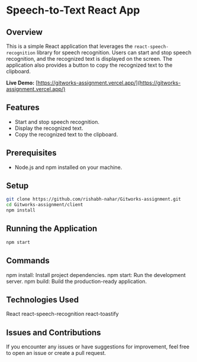 # Speech-to-Text React App

## Overview

This is a simple React application that leverages the `react-speech-recognition` library for speech recognition. Users can start and stop speech recognition, and the recognized text is displayed on the screen. The application also provides a button to copy the recognized text to the clipboard.

**Live Demo:** [https://gitworks-assignment.vercel.app/](https://gitworks-assignment.vercel.app/)

## Features

- Start and stop speech recognition.
- Display the recognized text.
- Copy the recognized text to the clipboard.

## Prerequisites

- Node.js and npm installed on your machine.

## Setup

```bash
git clone https://github.com/rishabh-nahar/Gitworks-assignment.git
cd Gitworks-assignment/client
npm install
```

## Running the Application
```bash
npm start
```

## Commands
npm install: Install project dependencies.
npm start: Run the development server.
npm build: Build the production-ready application.

## Technologies Used
React
react-speech-recognition
react-toastify

## Issues and Contributions
If you encounter any issues or have suggestions for improvement, feel free to open an issue or create a pull request.